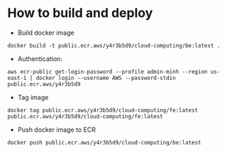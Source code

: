 # How to build and deploy

- Build docker image

```
docker build -t public.ecr.aws/y4r3b5d9/cloud-computing/be:latest .
```

- Authentication:

```
aws ecr-public get-login-password --profile admin-minh --region us-east-1 | docker login --username AWS --password-stdin public.ecr.aws/y4r3b5d9
```

- Tag image

```
docker tag public.ecr.aws/y4r3b5d9/cloud-computing/fe:latest public.ecr.aws/y4r3b5d9/cloud-computing/fe:latest
```

- Push docker image to ECR

```
docker push public.ecr.aws/y4r3b5d9/cloud-computing/be:latest
```
